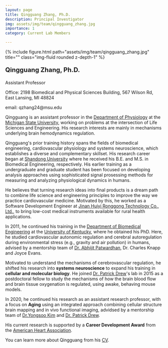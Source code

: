 ```yaml
---
layout: page
title: Qingguang Zhang, Ph.D.
description: Principal Investigator
img: assets/img/team/qingguang_zhang.jpg
importance: 1
category: Current Lab Members

---
```


<div class="row">
    <div class="col-sm-4 mt-3 mt-md-0">
        {% include figure.html path="assets/img/team/qingguang_zhang.jpg" title="" class="img-fluid rounded z-depth-1" %}
    </div>
    <div class="col-sm mt-3 mt-md-0">
         <div class="text">
            <p style = "font-size:20px"><strong> Qingguang Zhang, Ph.D. </strong> </p>
            <p> Assistant Professor</p>
            <p> Office: 2198 Biomedical and Physical Sciences Building, 567 Wilson Rd, East Lansing, MI 48824</p>
            <p> email: qzhang24@msu.edu</p>
        </div>
    </div>
</div>

Qingguang is an assistant professor in the [Department of Physiology](https://physiology.natsci.msu.edu/) at the [Michigan State University](https://msu.edu/), working on problems at the intersection of Life Sciences and Engineering. His research interests are mainly in mechanisms underlying brain hemodynamics regulation.

Qingguang's prior training history spans the fields of biomedical engineering, cardiovascular physiology and systems neuroscience, which establishes a diverse and complementary skillset. His research career began at [Shandong University](https://www.en.sdu.edu.cn/) where he received his B.E. and M.S. in Biomedical Engineering, respectively. His earlier training as a undergraduate and graduate student has been focused on developing analysis approaches using sophisticated signal prosessing methods for measuring and analyzing physiological dynamics in humans.

He believes that turning research ideas into final products is a dream path to combine life science and engineering principles to improve the way we practice cardiovascular medicine. Motivated by this, he worked as a Software Development Engineer at [Jinan Huiyi Ronggong Technology Co., Ltd.](http://www.hyrgyl.com/), to bring low-cost medical instruments available for rural health applications.

In 2011, he continued his training in the [Department of Biomedical Engineering](https://www.uky.edu/academics/bachelors/biomedical-engineering) at the [University of Kentucky](https://www.uky.edu/academics/bachelors/biomedical-engineering), where he obtained his PhD. Here, he studied cardiovascular autonomic regulation and cerebral autoregulation during environmental stress (e.g., gravity and air pollution) in humans, advised by a mentorship team of [Dr. Abhijit Patwardhan](https://www.engr.uky.edu/directory/patwardhan-abhijit), Dr. Charles Knapp and Joyce Evans.

Motivated to understand the mechanisms of cerebrovascular regulation, he shifted his research into **systems neuroscience** to expand his training in **cellular and molecular biology**. He joined [Dr. Patrick Drew](https://www.drew-lab.org/)'s lab in 2015 as a postdoctoral fellow to study the mechanisms of how the brain blood flow and brain tissue oxygenation is regulated, using awake, behaving mouse models.

In 2020, he continued his research as an assistant research professor, with a focus on **Aging** using an integrated approach combining cellular structure brain mapping and in vivo functional imaging, advidsed by a mentorship team of [Dr.Yongsoo Kim](https://kimlab.io/) and [Dr. Patrick Drew](https://www.drew-lab.org/). 

His current research is supported by a **Career Development Award** from the [American Heart Association](https://www.heart.org/).

You can learn more about Qingguang from his [CV](/assets/pdf/team_CV/qingguang_zhang.pdf).




